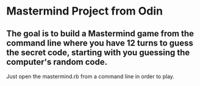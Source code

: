 # Mastermind Project from Odin

## The goal is to build a Mastermind game from the command line where you have 12 turns to guess the secret code, starting with you guessing the computer's random code.

Just open the mastermind.rb from a command line in order to play.
